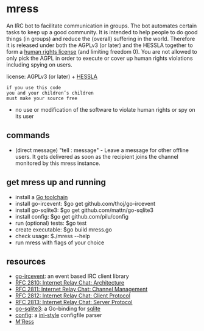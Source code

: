 mress
=====

An IRC bot to facilitate communication in groups. The bot automates certain tasks 
to keep up a good community. It is intended to help people to do good things (in 
groups) and reduce the (overall) suffering in the world. Therefore it is released 
under both the AGPLv3 (or later) and the HESSLA together to form a 
[human rights license](http://wiki.creativecommons.org/Human_rights_license) (and 
limiting freedom 0). You are not allowed to only pick the AGPL in order to execute 
or cover up human rights violations including spying on users.

license: AGPLv3 (or later) + [HESSLA](http://www.hacktivismo.com/about/hessla.php)
```
if you use this code
you and your children’s children
must make your source free
```
+ no use or modification of the software to violate human rights or spy on its user

commands
--------
* (direct message) "tell <nick>: message" - Leave a message for other offline users. It gets delivered as soon as the recipient joins the channel monitored by this mress instance.

get mress up and running
------------------------
* install a [Go toolchain](http://golang.org/doc/install)
* install go-ircevent: $go get github.com/thoj/go-ircevent
* install go-sqlite3: $go get github.com/mattn/go-sqlite3
* install config: $go get github.com/pilu/config
* run (optional) tests: $go test
* create executable: $go build mress.go
* check usage: $./mress --help
* run mress with flags of your choice

resources
---------
* [go-ircevent](https://github.com/thoj/go-ircevent): an event based IRC client library
* [RFC 2810: Internet Relay Chat: Architecture](https://tools.ietf.org/html/rfc2810)
* [RFC 2811: Internet Relay Chat: Channel Management](https://tools.ietf.org/html/rfc2811)
* [RFC 2812: Internet Relay Chat: Client Protocol](https://tools.ietf.org/html/rfc2812)
* [RFC 2813: Internet Relay Chat: Server Protocol](https://tools.ietf.org/html/rfc2813)
* [go-sqlite3](https://github.com/mattn/go-sqlite3): a Go-binding for [sqlite](https://sqlite.org/)
* [config](https://github.com/pilu/config): a [ini-style](https://en.wikipedia.org/wiki/INI_file) configfile parser
* [M'Ress](https://en.wikipedia.org/wiki/M%27Ress)
